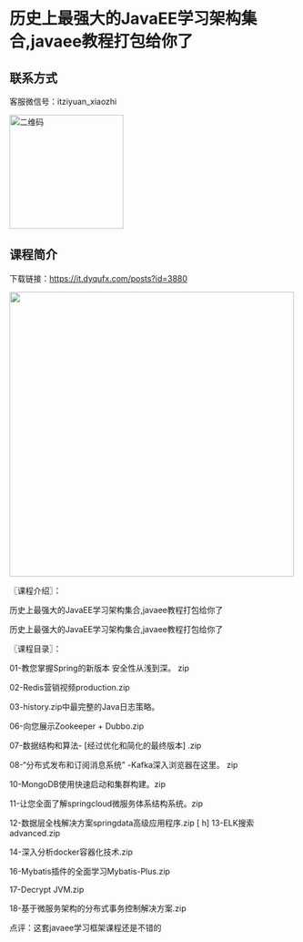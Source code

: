# 历史上最强大的JavaEE学习架构集合,javaee教程打包给你了

## 联系方式

客服微信号：itziyuan_xiaozhi

<img src="https://ziyuanyun.oss-cn-guangzhou.aliyuncs.com/common/20240614073449/666b82192834a.jpg" width="200" height="200" alt="二维码">

## 课程简介

下载链接：https://it.dyqufx.com/posts?id=3880

<img src="https://ziyuanyun.oss-cn-guangzhou.aliyuncs.com/yun/20240515185405/6644944d1574e.jpg" width="500" alt="">

  〖课程介绍〗：

 历史上最强大的JavaEE学习架构集合,javaee教程打包给你了

 历史上最强大的JavaEE学习架构集合,javaee教程打包给你了



 〖课程目录〗：

 01-教您掌握Spring的新版本 安全性从浅到深。 zip

 02-Redis营销视频production.zip

 03-history.zip中最完整的Java日志策略。

 06-向您展示Zookeeper + Dubbo.zip

 07-数据结构和算法- [经过优化和简化的最终版本] .zip

 08-“分布式发布和订阅消息系统” -Kafka深入浏览器在这里。 zip

 10-MongoDB使用快速启动和集群构建。zip

 11-让您全面了解springcloud微服务体系结构系统。zip

 12-数据层全栈解决方案springdata高级应用程序.zip [ h] 13-ELK搜索advanced.zip

 14-深入分析docker容器化技术.zip

 16-Mybatis插件的全面学习Mybatis-Plus.zip

 17-Decrypt JVM.zip

 18-基于微服务架构的分布式事务控制解决方案.zip

 点评：这套javaee学习框架课程还是不错的

  